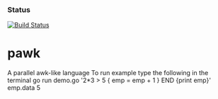 ### Status
[![Build Status](https://travis-ci.com/gthd/pawk.svg?branch=dev)](https://travis-ci.com/gthd/pawk?branch=dev)

# pawk
A parallel awk-like language
To run example type the following in the terminal go run demo.go '$2*$3 > 5 { emp = emp + 1 } END {print emp}' emp.data 5


